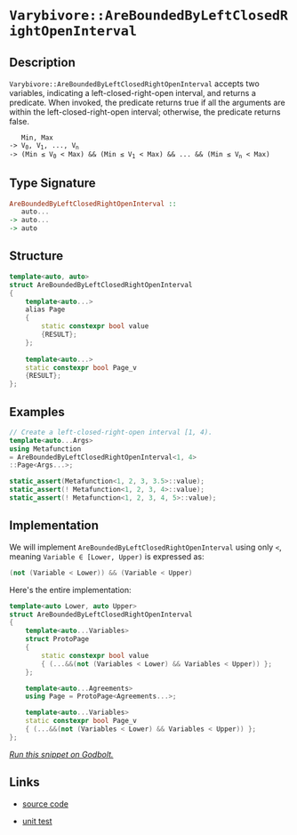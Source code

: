 <!-- Copyright 2024 Feng Mofan
SPDX-License-Identifier: Apache-2.0 -->

# `Varybivore::AreBoundedByLeftClosedRightOpenInterval`

## Description

`Varybivore::AreBoundedByLeftClosedRightOpenInterval` accepts two variables, indicating a left-closed-right-open interval, and returns a predicate.
When invoked, the predicate returns true if all the arguments are within the left-closed-right-open interval;
otherwise, the predicate returns false.

<pre><code>   Min, Max
-> V<sub>0</sub>, V<sub>1</sub>, ..., V<sub>n</sub>
-> (Min &le; V<sub>0</sub> &lt; Max) && (Min &le; V<sub>1</sub> &lt; Max) && ... && (Min &le; V<sub>n</sub> &lt; Max)</code></pre>

## Type Signature

```Haskell
AreBoundedByLeftClosedRightOpenInterval ::
   auto...
-> auto...
-> auto
```

## Structure

```C++
template<auto, auto>
struct AreBoundedByLeftClosedRightOpenInterval
{
    template<auto...>
    alias Page
    {
        static constexpr bool value
        {RESULT};
    };
    
    template<auto...>
    static constexpr bool Page_v
    {RESULT};
};
```

## Examples

```C++
// Create a left-closed-right-open interval [1, 4).
template<auto...Args>
using Metafunction
= AreBoundedByLeftClosedRightOpenInterval<1, 4>
::Page<Args...>;

static_assert(Metafunction<1, 2, 3, 3.5>::value);
static_assert(! Metafunction<1, 2, 3, 4>::value);
static_assert(! Metafunction<1, 2, 3, 4, 5>::value);
```

## Implementation

We will implement `AreBoundedByLeftClosedRightOpenInterval` using only `<`, meaning <code>Variable &in; [Lower, Upper)</code> is expressed as:

```C++
(not (Variable < Lower)) && (Variable < Upper)
```

Here's the entire implementation:

```C++
template<auto Lower, auto Upper>
struct AreBoundedByLeftClosedRightOpenInterval
{
    template<auto...Variables>
    struct ProtoPage
    {
        static constexpr bool value
        { (...&&(not (Variables < Lower) && Variables < Upper)) };
    };

    template<auto...Agreements>
    using Page = ProtoPage<Agreements...>;

    template<auto...Variables>
    static constexpr bool Page_v
    { (...&&(not (Variables < Lower) && Variables < Upper)) };
};
```

[*Run this snippet on Godbolt.*](https://godbolt.org/#z:OYLghAFBqd5QCxAYwPYBMCmBRdBLAF1QCcAaPECAMzwBtMA7AQwFtMQByARg9KtQYEAysib0QXACx8BBAKoBnTAAUAHpwAMvAFYTStJg1DIApACYAQuYukl9ZATwDKjdAGFUtAK4sGIAKwAzKSuADJ4DJgAcj4ARpjEIIFcpAAOqAqETgwe3r4BwemZjgLhkTEs8YnJtpj2JQxCBEzEBLk%2BfkG19dlNLQRl0XEJSSkKza3t%2BV3j/YMVVaMAlLaoXsTI7BwEmCypBjsmgW5MXkQA1KGoAO4JFmsM6KTnpxdyqal3D%2BhH2CYaAEFxsQvA5zgDiJh7l5Hph0BYAJ6hTBUNq0DJwgBKeGACAIAHlPgwAJKCBIANzE/wBJgA7FZAecmecdnsDpgjiczqgAHR8gBqLTwTFi9AUv2pzPOwNBBHOymIqCIyiYwA5jOZdIZAKlUtmjmQ5zQDHGmFUqWI51iqE850p3nVOt1TK15wgfJ55gAbN6IAwlW7BcRhaLMApzpzLjcvjD0EsI2YfYnzkGQ2KI8dzu9PsRoY8lvG6QARI7aqXF0vUyXM1n7JiHY6vXl8gHASG7RgEcWBP4apleTJGeWqzAZovyxXKkec1vttiCBQeiWBbXVpm19mcpse1MisUSvvS5oGo0CU3my3W20qtUAfXJa4j9LdS8Tvv9cogu9D4cjV1uubfIWb7Jt%2B6aRtmMb5oWtIliuVawZWgLUgA9AAVBhmFYShqGYQAKtgQh4ZhOGAuhWEUaRNJkSh5xuJC9ajkw5z0KiAC0yDoko6BscGuIEGxqBEucEQ7MQ9oRv4FgaM8khLJ6gIboxW7ch6ELAN2vYAgOETAOcACymDNFQMIONkVaBOOEJQt8cKIsiqJuFxWI4nihKMKSYn2pyMnnJIB4AiAIA3hyxzqYufLLqugL6ngyC3kwChKK0ECGcZpkNJyKTnGYzzBOcgQ8v4vxBfaXiYEsSFAsecUJUlCQEBAYBgAZRlMCZDBmQIWXPLlBWySVIBlRVVWxfFiXJY1zWtelnWZcc2V9fl0jnMVPalWI5WVSuHArLQnD%2BLwfgcFopCoJwbjWNY0prBso7mMkvAEJou0rAA1gEZg8rSZiSAAHH9/gaAAnP4ZgaF6f3BPtHCSLwLASBoMnHad50cLwCggDJz0nbtpBwLAMCICAawEKkZzkJQaB7HQCRRKwWyqH9XpsV6kjnMAyCGlIPJmLwcKECQeDoHo/CCCIYjsFIMiCIoKjqLjpC6Ck1zEEwqScDwe0HUdL1nZw%2BJnOTcqoFQ5xMyzbMc1z5w82YboeDT9CWg9XBLE9L0rBASDU6ktNkBQEC%2B/7IDAFIuU0LQYmYxAsR67EEQtAimu8AnzDEAi%2BKxNomAOCnpDU/OBIMLQyeK1gsReMAJy0LQmPcLwWAsIYwDiOXeCQmZ5JhnrZq52cWw8OQZIw6dtB4LEasZx4WB6wQwYIw3pDd8Q1pKEWuwt%2BPRie3wBgafyeCYNc7nHUPYvCKI4jSxfctqHryv6C3KBXZY%2BgT5jkArEJDT12x4w/EsqYSw1hwa8FQCvYMWBP4QBWHYXODQXCPCmH4FIYQIhDEqCMFIRQsgCBQXoXBDR5jDESGMOoCDegTDaJ4Doeh4FdUaNQkhWCyG2GoQQsYzCMELGwXA26mwJDaw4IdUgKNwGcHNszVm7NObc0kLzN0uBBYuzMMkd2pAcZaALKQBAmAmBYESLA0gH1JCFWBoEWkkgNCSF%2Bl6JG/gvTA30JwOGpAEbJB5F6LgkNgZ/R8f4SQXB/AWK9GIvWaMMZY00bvAmxNSbG0pkHVATs6YM04C0Fg5JaRsWYpxFuttgY8i4DyU6AsiBQNFrICW19pC3yUPfRWuhcqq3VinYRojxH6w4IbMmZxzimxeMQLJOS8kGCHFwIpJSNAOxSX7Z2CZAhmA0VovG3sUBzP9kk4OzsQCZOyRxcZYdgZcBkpHaOlA46KzTknfONyM5ZxznnJehdOz4hLmXU6Fcq41zrvnJuW8thfI7pQ7u9cymqH7jsfOok6h63HpPJOM8gVPQXvnFea9MAb2bkYbeoBcYrCoPvBQh9j6n3zhfGpUs6myDvgrU6zSn472AVYN%2BCKYHf1SL/Tg/8CCAKLCy0BqNIHCx7l/bolDnAQFcJwkIjwWGLBwRkPBORaH5CVcUbICrsESsYX0SYarUG6oaPqgYPDSH0I4Yay1cxzWsKEasdYgi3YuJEbrRWaMhkjNyUaI5hTimlKUfgCpiy3YewJSsPRBiRjGJhm4jxRSbG0hCbSWkgRbGSDZikLpkTbDRNWV7Im6yEkU0DjstJbAMnDKtiwBQ5JDTkkmTydk4x%2BbBqFiLFIlKr7UplvIBp9KdBJFIK0jWDcOnutRgbI2/TBmZJrXWhtTaW2fkdvMhIizAgrNiT7TZzttl7pGPWj495Jm3hXQlatdS6AXNjvHROGc7kPsztnBB%2BdXmCHeaXPW3zq5iD%2BUvAFuKUWkHwJ3RwYLe6QuQAPGFI94UTyngiZFc80VLwxRibFW9dK7yJaqElR8T5EgpdUntEgaWywHQ/YdRyX4gLZR/eAnLuUcBQgAujrKLBgLOiK6BTHjXZCQe4a1aD5V2sVWkZVDRZVEK1eJnVDCTVWryEaxTVDbXlAtVw/osrZitG1WQ/hTqpYTvCR6yR872a1vrXaZdjFxhBpUaG7dEbdH6MMZQYR8aQBmCKYEQI/ggZBKRv52kkMzNTvRnm7Gnt3ogEkLSXmyauBSGBkmixXBaSusCJOiRUWC3CL5hFvL4btErBXpkZwkggA%3D%3D)

## Links

- [source code](../../../../conceptrodon/varybivore/are_bounded_by_left_closed_right_open_interval.hpp)

- [unit test](../../../../tests/unit/varybivore/are_bounded_by_left_closed_right_open_interval.test.hpp)
